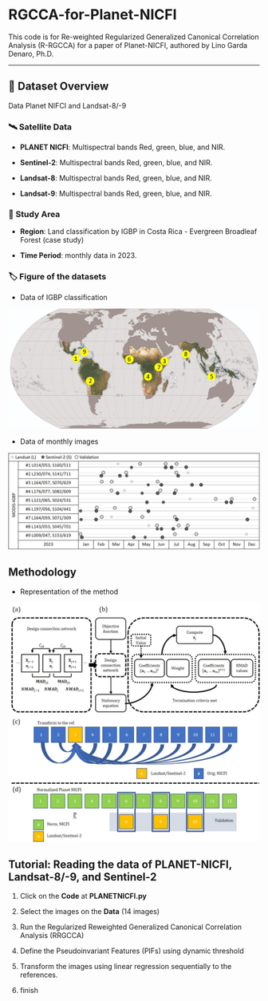 # RGCCA-for-Planet-NICFI

This code is for Re-weighted Regularized Generalized Canonical Correlation Analysis (R-RGCCA) for a paper of Planet-NICFI, authored by Lino Garda Denaro, Ph.D.



---

## 📌 **Dataset Overview**  

Data Planet NIFCI and Landsat-8/-9



### **🛰 Satellite Data**  

- **PLANET NICFI**: Multispectral bands Red, green, blue, and NIR.  

- **Sentinel-2**: Multispectral bands Red, green, blue, and NIR.

- **Landsat-8**: Multispectral bands Red, green, blue, and NIR.

- **Landsat-9**: Multispectral bands Red, green, blue, and NIR.



### **📍 Study Area**  

- **Region**: Land classification by IGBP in Costa Rica - Evergreen Broadleaf Forest (case study)

- **Time Period**: monthly data in 2023.  



### **🏷 Figure of the datasets**  

- Data of IGBP classification

![Datasets Overview](Figures/Fig1.png)

- Data of monthly images

![Datasets Overview](Figures/Fig2.jpg)



## **Methodology**

- Representation of the method

![Datasets Overview](Figures/Fig3.jpg)



## **Tutorial: Reading the data of PLANET-NICFI, Landsat-8/-9, and Sentinel-2**

1. Click on the **Code** at **PLANETNICFI.py**

2. Select the images on the **Data** (14 images)

3. Run the Regularized Reweighted Generalized Canonical Correlation Analysis (RRGCCA)

4. Define the Pseudoinvariant Features (PIFs) using dynamic threshold

5. Transform the images using linear regression sequentially to the references.

6. finish



